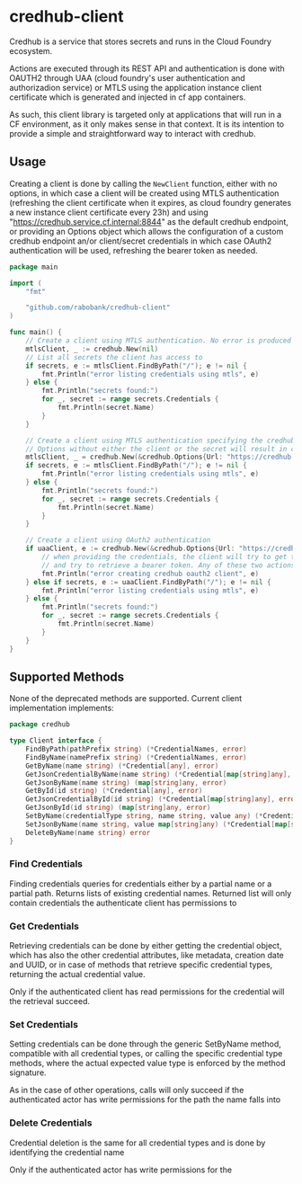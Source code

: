 # credhub-client
Credhub is a service that stores secrets and runs in the Cloud Foundry ecosystem.

Actions are executed through its REST API and authentication is done with OAUTH2 through UAA (cloud foundry's user 
authentication and authorizadion service) or MTLS using the application instance client
certificate which is generated and injected in cf app containers.

As such, this client library is targeted only at applications that will run in a CF
environment, as it only makes sense in that context. It is its intention to provide
a simple and straightforward way to interact with credhub.

## Usage

Creating a client is done by calling the `NewClient` function, either with no options, in which case a client will be
created using MTLS authentication (refreshing the client certificate when it expires, as
cloud foundry generates a new instance client certificate every 23h) and using "https://credhub.service.cf.internal:8844"
as the default credhub endpoint, or providing an Options object which allows the configuration of
a custom credhub endpoint an/or client/secret credentials in which case OAuth2 authentication will be used,
refreshing the bearer token as needed.

```go
package main

import (
    "fmt"

    "github.com/rabobank/credhub-client"
)

func main() {
    // Create a client using MTLS authentication. No error is produced in this case.
    mtlsClient, _ := credhub.New(nil)
    // List all secrets the client has access to
    if secrets, e := mtlsClient.FindByPath("/"); e != nil {
        fmt.Println("error listing credentials using mtls", e)
    } else {
        fmt.Println("secrets found:")
        for _, secret := range secrets.Credentials {
            fmt.Println(secret.Name)
        }
    }

    // Create a client using MTLS authentication specifying the credhub url. No error is produced in this case.
    // Options without either the client or the secret will result in creating an mtls authenticated client.
    mtlsClient, _ = credhub.New(&credhub.Options{Url: "https://credhub.service.cf.internal:8844"})
    if secrets, e := mtlsClient.FindByPath("/"); e != nil {
        fmt.Println("error listing credentials using mtls", e)
    } else {
        fmt.Println("secrets found:")
        for _, secret := range secrets.Credentials {
            fmt.Println(secret.Name)
        }
    }

    // Create a client using OAuth2 authentication
    if uaaClient, e := credhub.New(&credhub.Options{Url: "https://credhub.service.cf.internal:8844", Client: "client", Secret: "secret"}); e != nil {
        // when providing the credentials, the client will try to get the auth-server from the credhub /info endpoint
        // and try to retrieve a bearer token. Any of these two actions can result in an error.
        fmt.Println("error creating credhub oauth2 client", e)
    } else if secrets, e := uaaClient.FindByPath("/"); e != nil {
        fmt.Println("error listing credentials using mtls", e)
    } else {
        fmt.Println("secrets found:")
        for _, secret := range secrets.Credentials {
            fmt.Println(secret.Name)
        }
    }
}
```

## Supported Methods

None of the deprecated methods are supported. Current client implementation implements:

```go
package credhub

type Client interface {
    FindByPath(pathPrefix string) (*CredentialNames, error)
    FindByName(namePrefix string) (*CredentialNames, error)
    GetByName(name string) (*Credential[any], error)
    GetJsonCredentialByName(name string) (*Credential[map[string]any], error)
    GetJsonByName(name string) (map[string]any, error)
    GetById(id string) (*Credential[any], error)
    GetJsonCredentialById(id string) (*Credential[map[string]any], error)
    GetJsonById(id string) (map[string]any, error)
    SetByName(credentialType string, name string, value any) (*Credential[any], error)
    SetJsonByName(name string, value map[string]any) (*Credential[map[string]any], error)
    DeleteByName(name string) error
}
```

### Find Credentials
Finding credentials queries for credentials either by a partial name or a partial path. Returns lists of existing 
credential names. Returned list will only contain credentials the authenticate client has permissions to

### Get Credentials

Retrieving credentials can be done by either getting the credential object, which has also the other 
credential attributes, like metadata, creation date and UUID, or in case of methods that retrieve specific
credential types, returning the actual credential value. 

Only if the authenticated client has read permissions for the credential will the retrieval succeed.

### Set Credentials

Setting credentials can be done through the generic SetByName method, compatible with all
credential types, or calling the specific credential type methods, where the actual expected value
type is enforced by the method signature.

As in the case of other operations, calls will only succeed if the authenticated actor has write permissions for the 
path the name falls into

### Delete Credentials

Credential deletion is the same for all credential types and is done by identifying the credential name

Only if the authenticated actor has write permissions for the